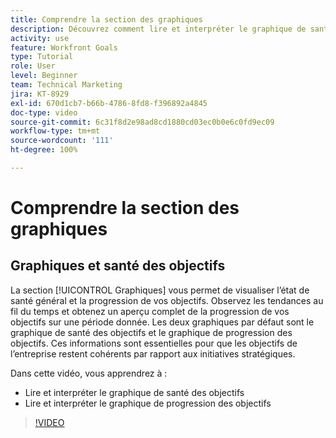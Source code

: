 ```yaml
---
title: Comprendre la section des graphiques
description: Découvrez comment lire et interpréter le graphique de santé des objectifs et le graphique de progression des objectifs dans les [!DNL Goals].
activity: use
feature: Workfront Goals
type: Tutorial
role: User
level: Beginner
team: Technical Marketing
jira: KT-8929
exl-id: 670d1cb7-b66b-4786-8fd8-f396892a4845
doc-type: video
source-git-commit: 6c31f8d2e98ad8cd1880cd03ec0b0e6c0fd9ec09
workflow-type: tm+mt
source-wordcount: '111'
ht-degree: 100%

---
```


# Comprendre la section des graphiques

## Graphiques et santé des objectifs

La section [!UICONTROL Graphiques] vous permet de visualiser l’état de santé général et la progression de vos objectifs. Observez les tendances au fil du temps et obtenez un aperçu complet de la progression de vos objectifs sur une période donnée. Les deux graphiques par défaut sont le graphique de santé des objectifs et le graphique de progression des objectifs. Ces informations sont essentielles pour que les objectifs de l’entreprise restent cohérents par rapport aux initiatives stratégiques.

Dans cette vidéo, vous apprendrez à :

* Lire et interpréter le graphique de santé des objectifs
* Lire et interpréter le graphique de progression des objectifs

>[!VIDEO](https://video.tv.adobe.com/v/335201/?quality=12&learn=on)
